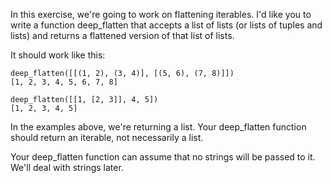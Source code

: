 In this exercise, we're going to work on flattening iterables. I'd like you to write a function deep_flatten that accepts a list of lists (or lists of tuples and lists) and returns a flattened version of that list of lists.

It should work like this:

```
deep_flatten([[(1, 2), (3, 4)], [(5, 6), (7, 8)]])
[1, 2, 3, 4, 5, 6, 7, 8]

deep_flatten([[1, [2, 3]], 4, 5])
[1, 2, 3, 4, 5]
```

In the examples above, we're returning a list. Your deep_flatten function should return an iterable, not necessarily a list.

Your deep_flatten function can assume that no strings will be passed to it. We'll deal with strings later.